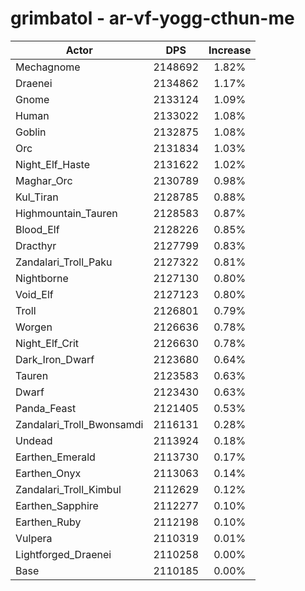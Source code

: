 # grimbatol - ar-vf-yogg-cthun-me
| Actor | DPS | Increase |
|---|:---:|:---:|
|Mechagnome|2148692|1.82%|
|Draenei|2134862|1.17%|
|Gnome|2133124|1.09%|
|Human|2133022|1.08%|
|Goblin|2132875|1.08%|
|Orc|2131834|1.03%|
|Night_Elf_Haste|2131622|1.02%|
|Maghar_Orc|2130789|0.98%|
|Kul_Tiran|2128785|0.88%|
|Highmountain_Tauren|2128583|0.87%|
|Blood_Elf|2128226|0.85%|
|Dracthyr|2127799|0.83%|
|Zandalari_Troll_Paku|2127322|0.81%|
|Nightborne|2127130|0.80%|
|Void_Elf|2127123|0.80%|
|Troll|2126801|0.79%|
|Worgen|2126636|0.78%|
|Night_Elf_Crit|2126630|0.78%|
|Dark_Iron_Dwarf|2123680|0.64%|
|Tauren|2123583|0.63%|
|Dwarf|2123430|0.63%|
|Panda_Feast|2121405|0.53%|
|Zandalari_Troll_Bwonsamdi|2116131|0.28%|
|Undead|2113924|0.18%|
|Earthen_Emerald|2113730|0.17%|
|Earthen_Onyx|2113063|0.14%|
|Zandalari_Troll_Kimbul|2112629|0.12%|
|Earthen_Sapphire|2112277|0.10%|
|Earthen_Ruby|2112198|0.10%|
|Vulpera|2110319|0.01%|
|Lightforged_Draenei|2110258|0.00%|
|Base|2110185|0.00%|
